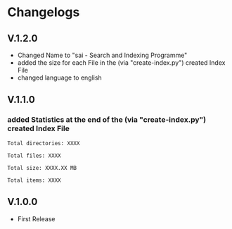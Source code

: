 # Changelogs

## V.1.2.0
- Changed Name to "sai - Search and Indexing Programme"
- added the size for each File in the (via "create-index.py") created Index File
- changed language to english

## V.1.1.0
### added Statistics at the end of the (via "create-index.py") created Index File

``Total directories: XXXX``

``Total files: XXXX``

``Total size: XXXX.XX MB``

``Total items: XXXX``

## V.1.0.0
- First Release
